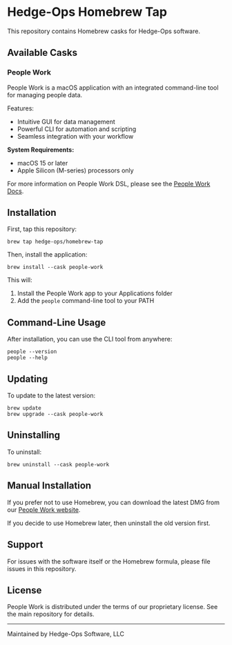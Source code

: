 # Hedge-Ops Homebrew Tap

This repository contains Homebrew casks for Hedge-Ops software.

## Available Casks

### People Work

People Work is a macOS application with an integrated command-line tool for managing people data.

Features:

- Intuitive GUI for data management
- Powerful CLI for automation and scripting
- Seamless integration with your workflow

**System Requirements:**

- macOS 15 or later
- Apple Silicon (M-series) processors only

For more information on People Work DSL, please see the [People Work Docs](https://docs.people-work.io/dsl/overview.html).

## Installation

First, tap this repository:

```cli
brew tap hedge-ops/homebrew-tap
```

Then, install the application:

```cli
brew install --cask people-work
```

This will:

1. Install the People Work app to your Applications folder
2. Add the `people` command-line tool to your PATH

## Command-Line Usage

After installation, you can use the CLI tool from anywhere:

```cli
people --version
people --help
```

## Updating

To update to the latest version:

```cli
brew update
brew upgrade --cask people-work
```

## Uninstalling

To uninstall:

```cli
brew uninstall --cask people-work
```

## Manual Installation

If you prefer not to use Homebrew, you can download the latest DMG from our [People Work website](https://people-work.io/download).

If you decide to use Homebrew later, then uninstall the old version first.

## Support

For issues with the software itself or the Homebrew formula, please file issues in this repository.

## License

People Work is distributed under the terms of our proprietary license. See the main repository for details.

---

Maintained by Hedge-Ops Software, LLC
